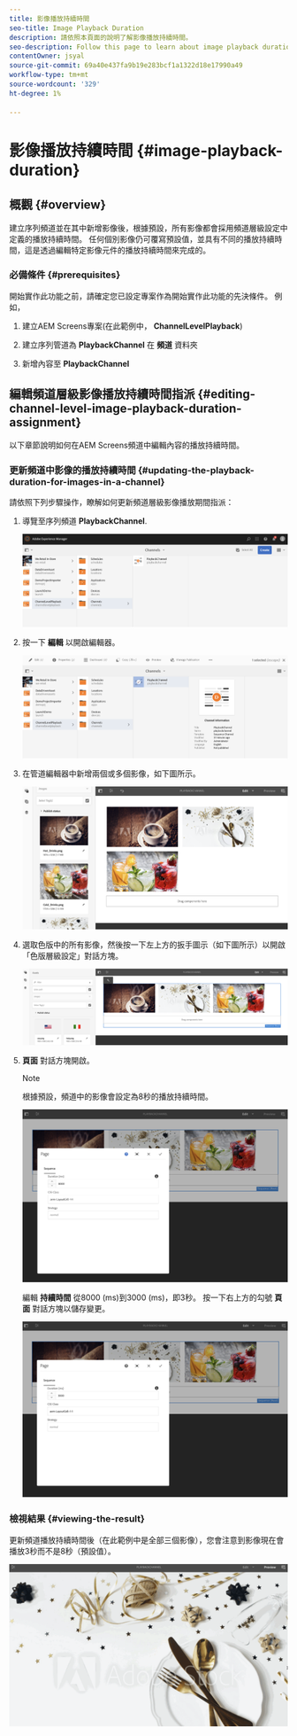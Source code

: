 ```yaml
---
title: 影像播放持續時間
seo-title: Image Playback Duration
description: 請依照本頁面的說明了解影像播放持續時間。
seo-description: Follow this page to learn about image playback duration.
contentOwner: jsyal
source-git-commit: 69a40e437fa9b19e283bcf1a1322d18e17990a49
workflow-type: tm+mt
source-wordcount: '329'
ht-degree: 1%

---
```



# 影像播放持續時間 {#image-playback-duration}

## 概觀 {#overview}

建立序列頻道並在其中新增影像後，根據預設，所有影像都會採用頻道層級設定中定義的播放持續時間。 任何個別影像仍可覆寫預設值，並具有不同的播放持續時間，這是透過編輯特定影像元件的播放持續時間來完成的。

### 必備條件 {#prerequisites}

開始實作此功能之前，請確定您已設定專案作為開始實作此功能的先決條件。 例如，

1. 建立AEM Screens專案(在此範例中， **ChannelLevelPlayback**)

1. 建立序列管道為 **PlaybackChannel** 在 **頻道** 資料夾

1. 新增內容至 **PlaybackChannel**

## 編輯頻道層級影像播放持續時間指派 {#editing-channel-level-image-playback-duration-assignment}

以下章節說明如何在AEM Screens頻道中編輯內容的播放持續時間。

### 更新頻道中影像的播放持續時間 {#updating-the-playback-duration-for-images-in-a-channel}

請依照下列步驟操作，瞭解如何更新頻道層級影像播放期間指派：

1. 導覽至序列頻道 **PlaybackChannel**.

   ![screen_shot_2019-06-24at62818pm](assets/screen_shot_2019-06-24at62818pm.png)

1. 按一下 **編輯** 以開啟編輯器。

   ![screen_shot_2019-06-24at70141pm](assets/screen_shot_2019-06-24at70141pm.png)

1. 在管道編輯器中新增兩個或多個影像，如下圖所示。

   ![screen_shot_2019-06-24at90534pm](assets/screen_shot_2019-06-24at90534pm.png)

1. 選取色版中的所有影像，然後按一下左上方的扳手圖示（如下圖所示）以開啟「色版層級設定」對話方塊。

   ![screen_shot_2019-06-25at95945am](assets/screen_shot_2019-06-25at95945am.png)

1. **頁面** 對話方塊開啟。

   >[!NOTE]
   >
   >根據預設，頻道中的影像會設定為8秒的播放持續時間。

   ![screen_shot_2019-06-25at100343am](assets/screen_shot_2019-06-25at100343am.png)

   編輯 **持續時間** 從8000 (ms)到3000 (ms)，即3秒。 按一下右上方的勾號 **頁面** 對話方塊以儲存變更。

   ![screen_shot_2019-06-25at101527am](assets/screen_shot_2019-06-25at101527am.png)

### 檢視結果 {#viewing-the-result}

更新頻道播放持續時間後（在此範例中是全部三個影像），您會注意到影像現在會播放3秒而不是8秒（預設值）。

![channel_preview](assets/channel_preview.gif)

